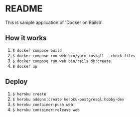 # README

This is sample application of 'Docker on Rails6'

## How it works

1. `$ docker compose build`
1. `$ docker compose run web bin/yarn install --check-files`
1. `$ docker compose run web bin/rails db:create`
1. `$ docker up`

## Deploy

1. `$ heroku create`
1. `$ heroku addons:create heroku-postgresql:hobby-dev`
1. `$ heroku container:push web`
1. `$ heroku container:release web`
